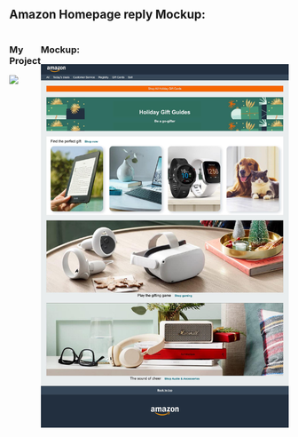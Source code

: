 <h2>Amazon Homepage reply Mockup:</h2>
<div style="display:flex">
    <div>
        <h3>My Project</h3>
        <img src="./Project Amazon Homepage/Amazon Page/assets/images/My Amazon Homepage.png"/>
    </div>
    <div>
        <h3>Mockup:</h3>
        <img src="./Project Amazon Homepage/Amazon Page/mockup.jpg"/>
    </div>
</div>
